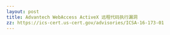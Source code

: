 ```yaml
---
layout: post
title: Advantech WebAccess ActiveX 远程代码执行漏洞
zz: https://ics-cert.us-cert.gov/advisories/ICSA-16-173-01
---
```

